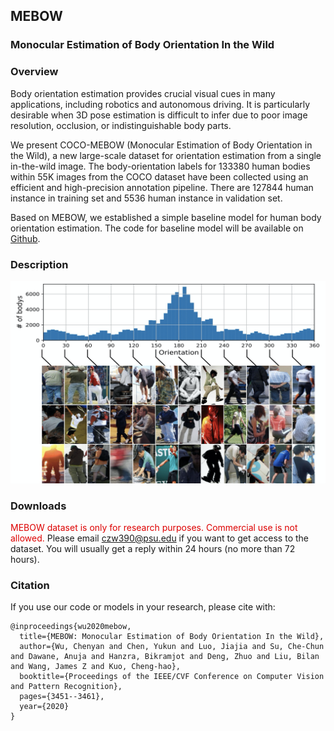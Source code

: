 ## MEBOW
### Monocular Estimation of Body Orientation In the Wild
### Overview
Body orientation estimation provides crucial visual cues in many applications, including robotics and autonomous driving. It is particularly desirable when 3D pose estimation is difficult to infer due to poor image resolution, occlusion, or indistinguishable body parts. 

We present COCO-MEBOW (Monocular Estimation of Body Orientation in the Wild), a new large-scale dataset for orientation estimation from a single in-the-wild image. The body-orientation labels for 133380 human bodies within 55K images from the COCO dataset have been collected using an efficient and high-precision annotation pipeline. There are 127844 human instance in training set and 5536 human instance in validation set.

Based on MEBOW, we established a simple baseline model for human body orientation estimation. The code for baseline model will be available on [Github](https://github.com/ChenyanWu/MEBOW).
### Description
![Image of MEBOW](/images/data_examples.png)
### Downloads
<!-- MEBOW dataset belongs to Amazon Inc. The disclosure of the dataset requires Amazon's approval. It is currently in the final stage of approval. The dataset will be public at around August 12. -->
<font color="#dd0000">MEBOW dataset is only for research purposes. Commercial use is not allowed.</font>
Please email czw390@psu.edu if you want to get access to the dataset. You will usually get a reply within 24 hours (no more than 72 hours).
<!-- [Dataset Download](https://pennstateoffice365-my.sharepoint.com/:f:/g/personal/czw390_psu_edu/EpdIRxS3_4hBpo9MvlWSiUcBEwAwjw5QgZ2kKFXH0T5hUw?e=U7wIEO)
[Dataset Readme](/descirption.txt) -->
### Citation
If you use our code or models in your research, please cite with:
```
@inproceedings{wu2020mebow,
  title={MEBOW: Monocular Estimation of Body Orientation In the Wild},
  author={Wu, Chenyan and Chen, Yukun and Luo, Jiajia and Su, Che-Chun and Dawane, Anuja and Hanzra, Bikramjot and Deng, Zhuo and Liu, Bilan and Wang, James Z and Kuo, Cheng-hao},
  booktitle={Proceedings of the IEEE/CVF Conference on Computer Vision and Pattern Recognition},
  pages={3451--3461},
  year={2020}
}
```






<!-- This is the website for MEBOW: Monocular Estimation of Body Orientation In the Wild
You can use the [editor on GitHub](https://github.com/ChenyanWu/MEBOW/edit/master/index.md) to maintain and preview the content for your website in Markdown files.

Whenever you commit to this repository, GitHub Pages will run [Jekyll](https://jekyllrb.com/) to rebuild the pages in your site, from the content in your Markdown files.

### Markdown

Markdown is a lightweight and easy-to-use syntax for styling your writing. It includes conventions for

```markdown
Syntax highlighted code block

# Header 1
## Header 2
### Header 3

- Bulleted
- List

1. Numbered
2. List

**Bold** and _Italic_ and `Code` text

[Link](url) and ![Image](src)
```

For more details see [GitHub Flavored Markdown](https://guides.github.com/features/mastering-markdown/).

### Jekyll Themes

Your Pages site will use the layout and styles from the Jekyll theme you have selected in your [repository settings](https://github.com/ChenyanWu/MEBOW/settings). The name of this theme is saved in the Jekyll `_config.yml` configuration file.

### Support or Contact

Having trouble with Pages? Check out our [documentation](https://help.github.com/categories/github-pages-basics/) or [contact support](https://github.com/contact) and we’ll help you sort it out. -->
